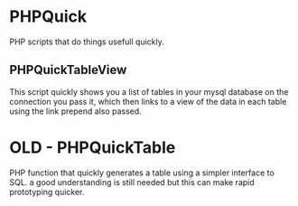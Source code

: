 # PHPQuick

PHP scripts that do things usefull quickly. 

## PHPQuickTableView

This script quickly shows you a list of tables in your mysql database on the connection you pass it, which then links to a view of the data in each table using the link prepend also passed. 


# OLD - PHPQuickTable
PHP function that quickly generates a table using a simpler interface to SQL. a good understanding is still needed but this can make rapid prototyping quicker. 
